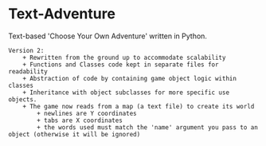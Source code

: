 # Text-Adventure
 Text-based 'Choose Your Own Adventure' written in Python.

	Version 2:
		+ Rewritten from the ground up to accommodate scalability
		+ Functions and Classes code kept in separate files for readability
		+ Abstraction of code by containing game object logic within classes
		+ Inheritance with object subclasses for more specific use objects.
		+ The game now reads from a map (a text file) to create its world
			+ newlines are Y coordinates
			+ tabs are X coordinates
			+ the words used must match the 'name' argument you pass to an object (otherwise it will be ignored)